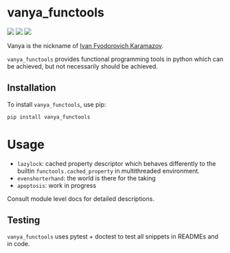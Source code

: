 # vanya_functools
![](https://github.com/Feiyang472/vanya_functools/actions/workflows/pylint.yml/badge.svg)
![](https://github.com/Feiyang472/vanya_functools/actions/workflows/ruff.yml/badge.svg)
![](https://github.com/Feiyang472/vanya_functools/actions/workflows/pytest.yml/badge.svg)


Vanya is the nickname of [Ivan Fyodorovich Karamazov](https://en.wikipedia.org/wiki/Ivan_Fyodorovich_Karamazov).

`vanya_functools` provides functional programming tools in python which can be achieved, but not necessarily should be achieved.

## Installation

To install `vanya_functools`, use pip:

```sh
pip install vanya_functools
```

# Usage
- `lazylock`: cached property descriptor which behaves differently to the builtin `functools.cached_property` in multithreaded environment.
- `evenshorterhand`: the world is there for the taking
- `apoptosis`: work in progress

Consult module level docs for detailed descriptions.

## Testing

`vanya_functools` uses pytest + doctest to test all snippets in READMEs and in code.
